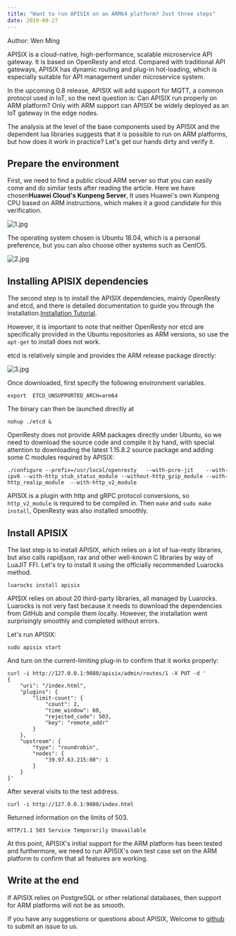 ```yaml
---
title: "Want to run APISIX on an ARM64 platform? Just three steps"
date: 2019-09-27 
---  
```


Author: Wen Ming

APISIX is a cloud-native, high-performance, scalable microservice API gateway. It is based on OpenResty and etcd. Compared with traditional API gateways, APISIX has dynamic routing and plug-in hot-loading, which is especially suitable for API management under microservice system.

In the upcoming 0.8 release, APISIX will add support for MQTT, a common protocol used in IoT, so the next question is: Can APISIX run properly on ARM platform? Only with ARM support can APISIX be widely deployed as an IoT gateway in the edge nodes.

The analysis at the level of the base components used by APISIX and the dependent lua libraries suggests that it is possible to run on ARM platforms, but how does it work in practice? Let's get our hands dirty and verify it.

## Prepare the environment

First, we need to find a public cloud ARM server so that you can easily come and do similar tests after reading the article. Here we have chosen**Huawei Cloud's Kunpeng Server**, It uses Huawei's own Kunpeng CPU based on ARM instructions, which makes it a good candidate for this verification.

![1.jpg](https://pic3.zhimg.com/80/v2-835f902a93bdb1ed5e8698d86e05f252_1440w.jpg)

The operating system chosen is Ubuntu 18.04, which is a personal preference, but you can also choose other systems such as CentOS.

![2.jpg](https://pic1.zhimg.com/80/v2-7b6e2f754e8c915cb609efed4afe1a28_1440w.jpg)

## Installing APISIX dependencies

The second step is to install the APISIX dependencies, mainly OpenResty and etcd, and there is detailed documentation to guide you through the installation.[Installation Tutorial](https://github.com/apache/apisix/blob/master/doc/install-dependencies.md).

However, it is important to note that neither OpenResty nor etcd are specifically provided in the Ubuntu repositories as ARM versions, so use the `apt-get` to install does not work.

etcd is relatively simple and provides the ARM release package directly:

![3.jpg](https://pic1.zhimg.com/80/v2-241fd4ecad1307bd46b346f165581aa4_1440w.jpg)

Once downloaded, first specify the following environment variables.

    export  ETCD_UNSUPPORTED_ARCH=arm64

The binary can then be launched directly at

    nohup ./etcd &

OpenResty does not provide ARM packages directly under Ubuntu, so we need to download the source code and compile it by hand, with special attention to downloading the latest 1.15.8.2 source package and adding some C modules required by APISIX:

    ./configure --prefix=/usr/local/openresty   --with-pcre-jit    --with-ipv6 --with-http_stub_status_module --without-http_gzip_module --with-http_realip_module  --with-http_v2_module

APISIX is a plugin with http and gRPC protocol conversions, so `http_v2_module` is required to be compiled in. Then `make` and `sudo make install`, OpenResty was also installed smoothly.

## Install APISIX

The last step is to install APISIX, which relies on a lot of lua-resty libraries, but also calls rapidjson, rax and other well-known C libraries by way of LuaJIT FFI. Let's try to install it using the officially recommended Luarocks method.

    luarocks install apisix

APISIX relies on about 20 third-party libraries, all managed by Luarocks. Luarocks is not very fast because it needs to download the dependencies from GitHub and compile them locally. However, the installation went surprisingly smoothly and completed without errors.

Let's run APISIX:

    sudo apisix start

And turn on the current-limiting plug-in to confirm that it works properly:

	curl -i http://127.0.0.1:9080/apisix/admin/routes/1 -X PUT -d '
	{
		"uri": "/index.html",
		"plugins": {
			"limit-count": {
				"count": 2,
				"time_window": 60,
				"rejected_code": 503,
				"key": "remote_addr"
			}
		},
		"upstream": {
			"type": "roundrobin",
			"nodes": {
				"39.97.63.215:80": 1
			}
		}
	}'

After several visits to the test address.

    curl -i http://127.0.0.1:9080/index.html

Returned information on the limits of 503.

    HTTP/1.1 503 Service Temporarily Unavailable

At this point, APISIX's initial support for the ARM platform has been tested and furthermore, we need to run APISIX's own test case set on the ARM platform to confirm that all features are working.

## Write at the end

If APISIX relies on PostgreSQL or other relational databases, then support for ARM platforms will not be as smooth.

If you have any suggestions or questions about APISIX, Welcome to [github](https://github.com/apache/apisix/issues) to submit an issue to us.
